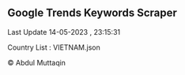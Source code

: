 

## Google Trends Keywords Scraper 
 
Last Update 14-05-2023 , 23:15:31

Country List :
VIETNAM.json



© Abdul Muttaqin 
